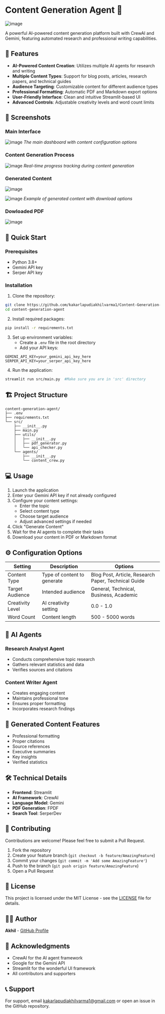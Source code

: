 # Content Generation Agent 📝

![image](https://github.com/user-attachments/assets/190717c6-dc0f-48f4-8d41-984ce02afeed)

A powerful AI-powered content generation platform built with CrewAI and Gemini, featuring automated research and professional writing capabilities.

## 🌟 Features

- **AI-Powered Content Creation**: Utilizes multiple AI agents for research and writing
- **Multiple Content Types**: Support for blog posts, articles, research papers, and technical guides
- **Audience Targeting**: Customizable content for different audience types
- **Professional Formatting**: Automatic PDF and Markdown export options
- **User-Friendly Interface**: Clean and intuitive Streamlit-based UI
- **Advanced Controls**: Adjustable creativity levels and word count limits

## 📸 Screenshots

### Main Interface
![image](https://github.com/user-attachments/assets/f0e8ce96-254b-49a8-bd24-446b5ee02190)
*The main dashboard with content configuration options*

### Content Generation Process
![image](https://github.com/user-attachments/assets/a9f5a913-988b-4107-b5ac-93f9a4a4bfcd)
*Real-time progress tracking during content generation*

### Generated Content
![image](https://github.com/user-attachments/assets/b1cdb553-03b5-45da-bddd-081b16f07db8)

![image](https://github.com/user-attachments/assets/1cf7d81f-7294-4af2-8a3f-ff84abf1c64d)
*Example of generated content with download options*

### Dowloaded PDF
![image](https://github.com/user-attachments/assets/d3c58390-7b4c-4534-a3f4-0781df7b5145)


## 🚀 Quick Start

### Prerequisites

- Python 3.8+
- Gemini API key
- Serper API key

### Installation

1. Clone the repository:
```bash
git clone https://github.com/kakarlapudiakhilvarma1/Content-Generation-Agent.git
cd content-generation-agent
```

2. Install required packages:
```bash
pip install -r requirements.txt
```

3. Set up environment variables:
   - Create a `.env` file in the root directory
   - Add your API keys:
```env
GEMINI_API_KEY=your_gemini_api_key_here
SERPER_API_KEY=your_serper_api_key_here
```

4. Run the application:
```bash
streamlit run src/main.py  #Make sure you are in 'src' directory
```

## 🏗 Project Structure

```plaintext
content-generation-agent/
├── .env
├── requirements.txt
└── src/
    ├── __init__.py
    ├── main.py
    ├── utils/
    │   ├── __init__.py
    │   ├── pdf_generator.py
    │   └── api_checker.py
    └── agents/
        ├── __init__.py
        └── content_crew.py
```

## 💻 Usage

1. Launch the application
2. Enter your Gemini API key if not already configured
3. Configure your content settings:
   - Enter the topic
   - Select content type
   - Choose target audience
   - Adjust advanced settings if needed
4. Click "Generate Content"
5. Wait for the AI agents to complete their tasks
6. Download your content in PDF or Markdown format

## ⚙️ Configuration Options

| Setting | Description | Options |
|---------|-------------|----------|
| Content Type | Type of content to generate | Blog Post, Article, Research Paper, Technical Guide |
| Target Audience | Intended audience | General, Technical, Business, Academic |
| Creativity Level | AI creativity setting | 0.0 - 1.0 |
| Word Count | Content length | 500 - 5000 words |

## 🤖 AI Agents

### Research Analyst Agent
- Conducts comprehensive topic research
- Gathers relevant statistics and data
- Verifies sources and citations

### Content Writer Agent
- Creates engaging content
- Maintains professional tone
- Ensures proper formatting
- Incorporates research findings

## 📄 Generated Content Features

- Professional formatting
- Proper citations
- Source references
- Executive summaries
- Key insights
- Verified statistics

## 🛠 Technical Details

- **Frontend**: Streamlit
- **AI Framework**: CrewAI
- **Language Model**: Gemini
- **PDF Generation**: FPDF
- **Search Tool**: SerperDev

## 🤝 Contributing

Contributions are welcome! Please feel free to submit a Pull Request.

1. Fork the repository
2. Create your feature branch (`git checkout -b feature/AmazingFeature`)
3. Commit your changes (`git commit -m 'Add some AmazingFeature'`)
4. Push to the branch (`git push origin feature/AmazingFeature`)
5. Open a Pull Request

## 📝 License

This project is licensed under the MIT License - see the [LICENSE](LICENSE) file for details.

## 👨‍💻 Author

**Akhil** - [GitHub Profile](https://github.com/kakarlapudiakhilvarma1)

## 🙏 Acknowledgments

- CrewAI for the AI agent framework
- Google for the Gemini API
- Streamlit for the wonderful UI framework
- All contributors and supporters

## 📞 Support

For support, email kakarlapudiakhilvarma1@gmail.com or open an issue in the GitHub repository.
